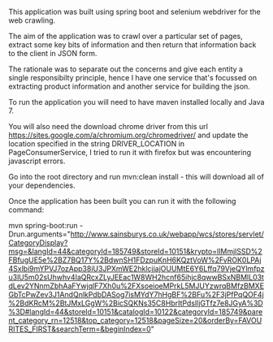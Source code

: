 This application was built using spring boot and selenium webdriver for the web crawling. 

The aim of the application was to crawl over a particular set of pages, extract some key bits of information and then return that information back to the client in JSON form. 

The rationale was to separate out the concerns and give each entity a single responsibilty principle, hence I have one service that's focussed on extracting product information and another service for building the json. 

To run the application you will need to have maven installed locally and Java 7.

You will also need the download chrome driver from this url https://sites.google.com/a/chromium.org/chromedriver/ and update the location specified in the string DRIVER_LOCATION in PageConsumerService, I tried to run it with firefox but was encountering javascript errors. 

Go into the root directory and run mvn:clean install - this will download all of your dependencies. 

Once the application has been built you can run it with the following command: 

mvn spring-boot:run -Drun.arguments="http://www.sainsburys.co.uk/webapp/wcs/stores/servlet/CategoryDisplay?msg=&langId=44&categoryId=185749&storeId=10151&krypto=lIMmjlSSD%2FBfugUE5e%2BZ7BQ17Y%2BdwnSH1FDzpuKnH6KQztVoW%2FvROK0LPAj4Sxlbi9mYPVJ7ozApp38iU3JPXmWE2hklcjjajOUUMtE6Y6Lffq79VjeQYlmfpzu3lU5m02sUhwhv4IaQRcxZLyJEEac1W8WH2hcnf65ihjc8qwwBSxNBMlL03tdLev2YNnmZbhAaFYwjqlF7Xh0u%2FXsoeioeMPrkL5MJUYzwrqBMfzBMXEGbTcPwZev3J1AndQnlkPdbDASog7isMYdY7hHgBF%2BFu%2F3jPfPqQOF4j%2BdKRcM%2BtJMxLGgW%2BicSQKNs35C8HbrItPdsIljGTfz7e8JGyA%3D%3D#langId=44&storeId=10151&catalogId=10122&categoryId=185749&parent_category_rn=12518&top_category=12518&pageSize=20&orderBy=FAVOURITES_FIRST&searchTerm=&beginIndex=0"
